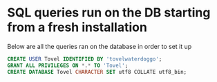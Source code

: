 # SQL queries run on the DB starting from a fresh installation

Below are all the queries ran on the database in order to set it up

```sql
CREATE USER Tovel IDENTIFIED BY 'tovelwaterdoggo';
GRANT ALL PRIVILEGES ON *.* TO 'Tovel';
CREATE DATABASE Tovel CHARACTER SET utf8 COLLATE utf8_bin;
```